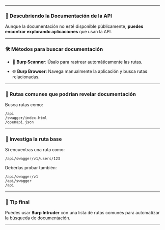 
---

### 🔎 Descubriendo la Documentación de la API 

Aunque la documentación no esté disponible públicamente, **puedes encontrar explorando aplicaciones** que usan la API.

---

### 🛠️ Métodos para buscar documentación

- 📡 **Burp Scanner**: Úsalo para rastrear automáticamente las rutas.
    
- 🌐 **Burp Browser**: Navega manualmente la aplicación y busca rutas relacionadas.
    

---

### 📁 Rutas comunes que podrían revelar documentación

Busca rutas como:

```
/api
/swagger/index.html
/openapi.json
```

---

### 🧭 Investiga la ruta base

Si encuentras una ruta como:

```
/api/swagger/v1/users/123
```

Deberías probar también:

```
/api/swagger/v1
/api/swagger
/api
```

---

### 🚀 Tip final

Puedes usar **Burp Intruder** con una lista de rutas comunes para automatizar la búsqueda de documentación.

---

